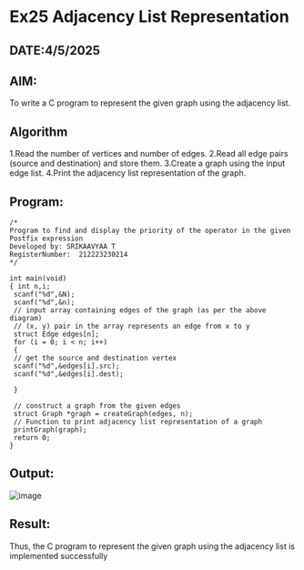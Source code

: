 # Ex25 Adjacency List Representation
## DATE:4/5/2025
## AIM:
To write a C program to represent the given graph using the adjacency list.

## Algorithm
1.Read the number of vertices and number of edges. 2.Read all edge pairs (source and destination) and store them. 3.Create a graph using the input edge list. 4.Print the adjacency list representation of the graph.

## Program:
```
/*
Program to find and display the priority of the operator in the given Postfix expression
Developed by: SRIKAAVYAA T
RegisterNumber:  212223230214
*/

int main(void)
{ int n,i;
 scanf("%d",&N);
 scanf("%d",&n);
 // input array containing edges of the graph (as per the above diagram)
 // (x, y) pair in the array represents an edge from x to y
 struct Edge edges[n];
 for (i = 0; i < n; i++)
 {
 // get the source and destination vertex
 scanf("%d",&edges[i].src);
 scanf("%d",&edges[i].dest);

 }

 // construct a graph from the given edges
 struct Graph *graph = createGraph(edges, n);
 // Function to print adjacency list representation of a graph
 printGraph(graph);
 return 0;
}
```

## Output:
![image](https://github.com/user-attachments/assets/86cabce9-3d17-477a-9a58-eac761201874)



## Result:
Thus, the C program to represent the given graph using the adjacency list is implemented successfully

